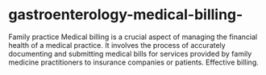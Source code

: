 # gastroenterology-medical-billing-
Family practice Medical billing is a crucial aspect of managing the financial health of a medical practice. It involves the process of accurately documenting and submitting medical bills for services provided by family medicine practitioners to insurance companies or patients. Effective billing.
